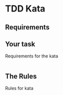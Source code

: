 TDD Kata
=================

Requirements
------------


## Your task

Requirements for the kata
```

```

The Rules
---------

Rules for kata